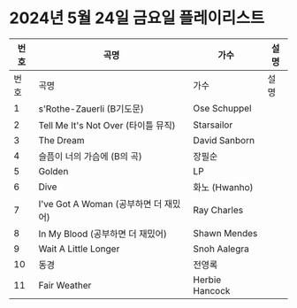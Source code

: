 # 2024년 5월 24일 금요일 플레이리스트

| 번호 | 곡명 | 가수 | 설명 |
|------|------|------|------|
| 번호 | 곡명 | 가수 | 설명 |
| 1 | s'Rothe-Zauerli (B기도문) | Ose Schuppel |  |
| 2 | Tell Me It's Not Over (타이틀 뮤직) | Starsailor |  |
| 3 | The Dream | David Sanborn |  |
| 4 | 슬픔이 너의 가슴에 (B의 곡) | 장필순 |  |
| 5 | Golden | LP |  |
| 6 | Dive | 화노 (Hwanho) |  |
| 7 | I've Got A Woman (공부하면 더 재밌어) | Ray Charles |  |
| 8 | In My Blood (공부하면 더 재밌어) | Shawn Mendes |  |
| 9 | Wait A Little Longer | Snoh Aalegra |  |
| 10 | 동경 | 전영록 |  |
| 11 | Fair Weather | Herbie Hancock |  |
